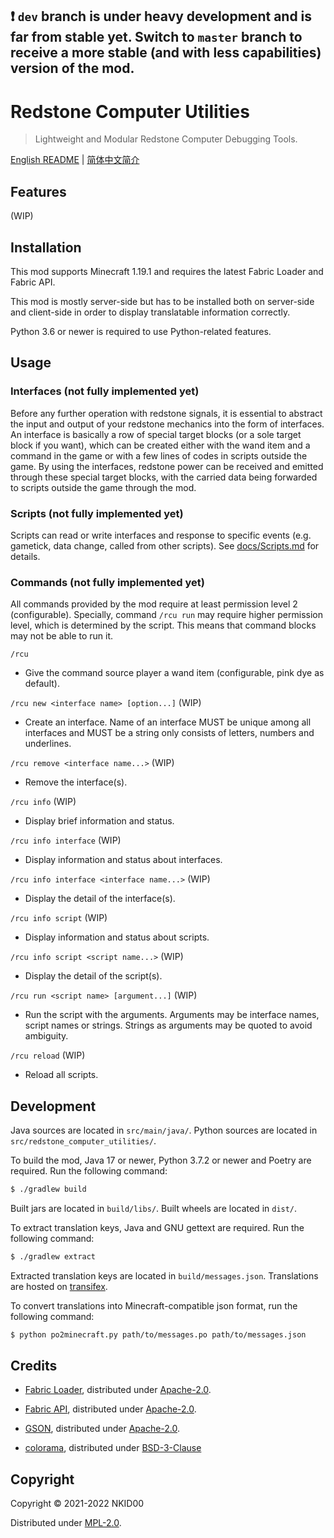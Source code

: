 ## ❗ `dev` branch is under heavy development and is far from stable yet. Switch to `master` branch to receive a more stable (and with less capabilities) version of the mod.

# Redstone Computer Utilities

>  Lightweight and Modular Redstone Computer Debugging Tools. 

[English README](./README.md) | [简体中文简介](./README.zh_cn.md)

## Features

(WIP)

## Installation

This mod supports Minecraft 1.19.1 and requires the latest Fabric Loader and Fabric API.

This mod is mostly server-side but has to be installed both on server-side and client-side in order to display translatable information correctly.

Python 3.6 or newer is required to use Python-related features.

## Usage

### Interfaces (not fully implemented yet)

Before any further operation with redstone signals, it is essential to abstract the input and output of your redstone mechanics into the form of interfaces. An interface is basically a row of special target blocks (or a sole target block if you want), which can be created either with the wand item and a command in the game or with a few lines of codes in scripts outside the game. By using the interfaces, redstone power can be received and emitted through these special target blocks, with the carried data being forwarded to scripts outside the game through the mod.

### Scripts (not fully implemented yet)

Scripts can read or write interfaces and response to specific events (e.g. gametick, data change, called from other scripts). See [docs/Scripts.md](./docs/Scripts.md) for details.

### Commands (not fully implemented yet)

All commands provided by the mod require at least permission level 2 (configurable). Specially, command `/rcu run` may require higher permission level, which is determined by the script. This means that command blocks may not be able to run it.

`/rcu`
- Give the command source player a wand item (configurable, pink dye as default).

`/rcu new <interface name> [option...]` (WIP)
- Create an interface. Name of an interface MUST be unique among all interfaces and MUST be a string only consists of letters, numbers and underlines.

`/rcu remove <interface name...>` (WIP)
- Remove the interface(s).

`/rcu info` (WIP)
- Display brief information and status.

`/rcu info interface` (WIP)
- Display information and status about interfaces.

`/rcu info interface <interface name...>` (WIP)
- Display the detail of the interface(s).

`/rcu info script` (WIP)
- Display information and status about scripts.

`/rcu info script <script name...>` (WIP)
- Display the detail of the script(s).

`/rcu run <script name> [argument...]` (WIP)
- Run the script with the arguments. Arguments may be interface names, script names or strings. Strings as arguments may be quoted to avoid ambiguity.

`/rcu reload` (WIP)
- Reload all scripts.

## Development

Java sources are located in `src/main/java/`. Python sources are located in `src/redstone_computer_utilities/`.

To build the mod, Java 17 or newer, Python 3.7.2 or newer and Poetry are required. Run the following command:

```sh
$ ./gradlew build
```

Built jars are located in `build/libs/`. Built wheels are located in `dist/`.

To extract translation keys, Java and GNU gettext are required. Run the following command:

```sh
$ ./gradlew extract
```

Extracted translation keys are located in `build/messages.json`. Translations are hosted on [transifex](https://www.transifex.com/nkid00/redstone-computer-utilities).

To convert translations into Minecraft-compatible json format, run the following command:

```sh
$ python po2minecraft.py path/to/messages.po path/to/messages.json
```

## Credits

- [Fabric Loader](https://github.com/FabricMC/fabric-loader), distributed under [Apache-2.0](https://github.com/FabricMC/fabric-loader/blob/master/LICENSE).

- [Fabric API](https://github.com/FabricMC/fabric), distributed under [Apache-2.0](https://github.com/FabricMC/fabric/blob/master/LICENSE).

- [GSON](https://github.com/google/gson), distributed under [Apache-2.0](https://github.com/google/gson/blob/master/LICENSE).

- [colorama](https://github.com/tartley/colorama), distributed under [BSD-3-Clause](https://github.com/tartley/colorama/blob/master/LICENSE.txt)

## Copyright

Copyright © 2021-2022 NKID00

Distributed under [MPL-2.0](./LICENSE).
